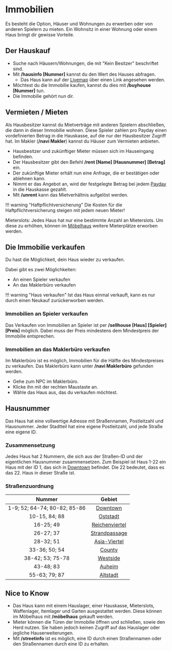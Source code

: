 # Immobilien

Es besteht die Option, Häuser und Wohnungen zu erwerben oder von anderen Spielern zu mieten. Ein Wohnsitz in einer Wohnung oder einem Haus bringt dir gewisse Vorteile.

## Der Hauskauf

* Suche nach Häusern/Wohnungen, die mit "Kein Besitzer" beschriftet sind.
* Mit **/hausinfo [Nummer]** kannst du den Wert des Hauses abfragen.
  * Das Haus kann auf der <a href="https://map.germanrp.eu/#world:106:0:-306:2202:0:0:0:1:flat" target="_bank">Livemap</a> über einen Link angesehen werden.
* Möchtest du die Immobilie kaufen, kannst du dies mit **/buyhouse [Nummer]** tun.
* Die Immobilie gehört nun dir.

## Vermieten / Mieten

Als Hausbesitzer kannst du Mietverträge mit anderen Spielern abschließen, die dann in dieser Immobilie wohnen. Diese Spieler zahlen pro Payday einen vordefinierten Betrag in die Hauskasse, auf die nur der Hausbesitzer Zugriff hat.
Im Makler (**/navi Makler**) kannst du Häuser zum Vermieten anbieten.

* Hausbesitzer und zukünftiger Mieter müssen sich im Hauseingang befinden.
* Der Hausbesitzer gibt den Befehl **/rent [Name] [Hausnummer] [Betrag]** ein.
* Der zukünftige Mieter erhält nun eine Anfrage, die er bestätigen oder ablehnen kann.
* Nimmt er das Angebot an, wird der festgelegte Betrag bei jedem [Payday](../../pages/allgemein/payday.md) in die Hauskasse gezahlt.
* Mit **/unrent** kann das Mietverhältnis aufgelöst werden.

!!! warning "Haftpflichtversicherung"
    Die Kosten für die Haftpflichtversicherung steigen mit jedem neuen Mieter!

Mieterslots: Jedes Haus hat nur eine bestimmte Anzahl an Mieterslots. Um diese zu erhöhen, können im [Möbelhaus](../../pages/orte/möbelhaus.md) weitere Mieterplätze erworben werden.

## Die Immobilie verkaufen

Du hast die Möglichkeit, dein Haus wieder zu verkaufen.

Dabei gibt es zwei Möglichkeiten:

* An einen Spieler verkaufen
* An das Maklerbüro verkaufen

!!! warning "Haus verkaufen"
    Ist das Haus einmal verkauft, kann es nur durch einen Neukauf zurückerworben werden.

### Immobilien an Spieler verkaufen

Das Verkaufen von Immobilien an Spieler ist per **/sellhouse [Haus] [Spieler] [Preis]** möglich. Dabei muss der Preis mindestens dem Mindestpreis der Immobilie entsprechen.

### Immobilien an das Maklerbüro verkaufen

Im Maklerbüro ist es möglich, Immobilien für die Hälfte des Mindestpreises zu verkaufen.
Das Maklerbüro kann unter **/navi Maklerbüro** gefunden werden.

* Gehe zum NPC im Maklerbüro.
* Klicke ihn mit der rechten Maustaste an.
* Wähle das Haus aus, das du verkaufen möchtest.

## Hausnummer

Das Haus hat eine vollwertige Adresse mit Straßennamen, Postleitzahl und Hausnummer. Jeder Stadtteil hat eine eigene Postleitzahl, und jede Straße eine eigene ID.

### Zusammensetzung

Jedes Haus hat 2 Nummern, die sich aus der Straßen-ID und der eigentlichen Hausnummer zusammensetzen. Zum Beispiel ist Haus 1-22 ein Haus mit der ID 1, das sich in [Downtown](../../pages/gebiete/downtown.md) befindet. Die 22 bedeutet, dass es das 22. Haus in dieser Straße ist.

### Straßenzuordnung

| Nummer        | Gebiet                                         |
|:-------------:|:----------------------------------------------:|
| 1-9; 52; 64-74; 80-82; 85-86 | [Downtown](../../pages/gebiete/downtown.md) |
| 10-15, 84; 88 | [Oststadt](../../pages/gebiete/oststadt.md)    |
| 16-25; 49 | [Reichenviertel](../../pages/gebiete/reichenviertel.md) |
| 26-27; 37 | [Strandpassage](../../pages/gebiete/strandpassage.md) |
| 28-32; 51 | [Asia-Viertel](../../pages/gebiete/asiaviertel.md) |
| 33-36; 50; 54 | [County](../../pages/gebiete/county.md)|
| 38-42; 53; 75-78 | [Westside](../../pages/gebiete/westside.md) |
| 43-48; 83 | [Auheim](../../pages/gebiete/auheim.md) |
| 55-63; 79; 87 | [Altstadt](../../pages/gebiete/altstadt.md) |

## Nice to Know

* Das Haus kann mit einem Hauslager, einer Hauskasse, Mieterslots, Waffenlager, Itemlager und Garten ausgestattet werden. Diese können im Möbelhaus mit **/möbelhaus** gekauft werden.
* Mieter können die Türen der Immobilie öffnen und schließen, sowie den Herd nutzen. Sie haben jedoch keinen Zugriff auf das Hauslager oder jegliche Hauserweiterungen.
* Mit **/streetinfo** ist es möglich, eine ID durch einen Straßennamen oder den Straßennamen durch eine ID zu erhalten.

